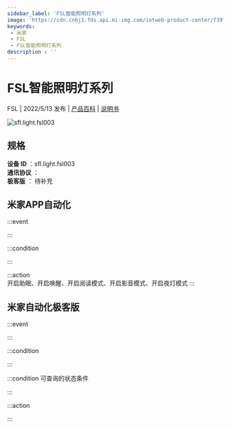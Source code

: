 ```yaml
---
sidebar_label: 'FSL智能照明灯系列'
image: 'https://cdn.cnbj1.fds.api.mi-img.com/iotweb-product-center/f39f54ad40c5f8eb96007d5ce9fd4154_1646980744439.png?GalaxyAccessKeyId=AKVGLQWBOVIRQ3XLEW&Expires=9223372036854775807&Signature=6bCnGQnwFZoZs3g31Y++UG0LOFQ='
keywords: 
 - 米家
 - FSL
 - FSL智能照明灯系列
description : ''
---
```

# FSL智能照明灯系列

FSL | 2022/5/13 发布 | [产品百科](https://home.mi.com/webapp/content/baike/product/index.html?model=sfl.light.fsl003/) | [说明书](https://home.mi.com/views/introduction.html?model=sfl.light.fsl003&region=cn)

![sfl.light.fsl003](https://cdn.cnbj1.fds.api.mi-img.com/iotweb-product-center/f39f54ad40c5f8eb96007d5ce9fd4154_1646980744439.png?GalaxyAccessKeyId=AKVGLQWBOVIRQ3XLEW&Expires=9223372036854775807&Signature=6bCnGQnwFZoZs3g31Y++UG0LOFQ=)

## 规格  
> 
**设备 ID** ：sfl.light.fsl003  
**通讯协议** ：  
**极客版**  ： 待补充 


## 米家APP自动化  

:::event  

:::

:::condition  

:::

:::action   
开启助眠、开启唤醒、开启阅读模式、开启影音模式、开启夜灯模式
:::

## 米家自动化极客版  

:::event  

:::

:::condition  

:::

:::condition 可查询的状态条件  

:::

:::action  

:::

        
